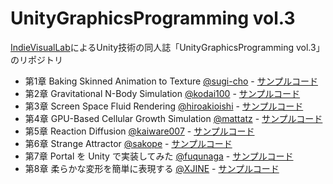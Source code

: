 UnityGraphicsProgramming vol.3
=====================

[IndieVisualLab](https://IndieVisualLab.github.io)によるUnity技術の同人誌「UnityGraphicsProgramming vol.3」のリポジトリ

- 第1章 Baking Skinned Animation to Texture [@sugi-cho](https://github.com/sugi-cho) - [サンプルコード](https://github.com/IndieVisualLab/UnityGraphicsProgramming3/tree/master/Assets/BakingSkinnedAnimationToTexture)
- 第2章 Gravitational N-Body Simulation [@kodai100](https://github.com/kodai100) - [サンプルコード](https://github.com/IndieVisualLab/UnityGraphicsProgramming3/tree/master/Assets/NBodySimulation)
- 第3章 Screen Space Fluid Rendering [@hiroakioishi](https://github.com/hiroakioishi) - [サンプルコード](https://github.com/IndieVisualLab/UnityGraphicsProgramming3/tree/master/Assets/ScreenSpaceFluidRendering)
- 第4章 GPU-Based Cellular Growth Simulation [@mattatz](https://github.com/mattatz) - [サンプルコード](https://github.com/IndieVisualLab/UnityGraphicsProgramming3/tree/master/Assets/CellularGrowth)
- 第5章 Reaction Diffusion [@kaiware007](https://github.com/kaiware007) - [サンプルコード](https://github.com/IndieVisualLab/UnityGraphicsProgramming3/tree/master/Assets/ReactionDiffusion)
- 第6章 Strange Attractor [@sakope](https://github.com/sakope) - [サンプルコード](https://github.com/IndieVisualLab/UnityGraphicsProgramming3/tree/master/Assets/StrangeAttractor)
- 第7章 Portal を Unity で実装してみた [@fuqunaga](https://github.com/fuqunaga) - [サンプルコード](https://github.com/IndieVisualLab/UnityGraphicsProgramming3/tree/master/Assets/PortalGateSystem)
- 第8章 柔らかな変形を簡単に表現する [@XJINE](https://github.com/XJINE) - [サンプルコード](https://github.com/IndieVisualLab/UnityGraphicsProgramming3/tree/master/Assets/OverReaction)
